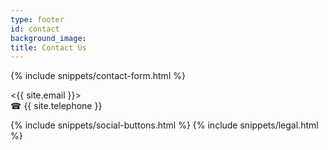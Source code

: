 ```yaml
---
type: footer
id: contact
background_image:
title: Contact Us
---
```


{% include snippets/contact-form.html %}

<{{ site.email }}><br>
☎ {{ site.telephone }}

{% include snippets/social-buttons.html %}
{% include snippets/legal.html %}
